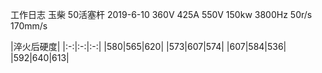 工作日志
玉柴 50活塞杆       2019-6-10
360V 425A 550V 150kw 3800Hz
50r/s 170mm/s

|淬火后硬度|
|:-:|:-:|:-:|
|580|565|620|
|573|607|574|
|607|584|536|
|592|640|613|  
